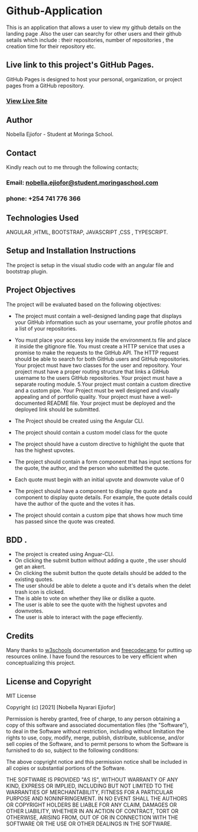 # Github-Application
This is an application that allows a user to view my github details on the landing page .Also the user can searchy for other users and their github setails which include : their repositories, number of repositories , the creation time for their repository etc.

## Live link to this project's GitHub Pages.
GitHub Pages is designed to host your personal, organization, or project pages from a GitHub repository.
### [View Live Site](https://nobella-nyarari-ejiofor.github.io/Github-Application/)


## Author
 Nobella Ejiofor - Student at Moringa School.

 ## Contact
 Kindly reach out to me through the following contacts;

 ### Email: nobella.ejiofor@student.moringaschool.com
 ### phone: +254 741 776 366

 ## Technologies Used
 ANGULAR ,HTML, BOOTSTRAP, JAVASCRIPT ,CSS , TYPESCRIPT.

 ## Setup and Installation Instructions
 The project is setup in the visual studio code with an angular file and bootstrap plugin.

 ## Project Objectives
 The project will be evaluated based on the following objectives:
 
 * The project must contain a well-designed landing page that displays your GitHub information such as your username, your profile photos and a list of your repositories.
 *  You must place your access key inside the environment.ts file and place it inside the gitignore file.
You must create a HTTP service that uses a promise to make the requests to the GitHub API.
The HTTP request should be able to search for both GitHub users and GitHub repositories.
Your project must have two classes for the user and repository.
Your project must have a proper routing structure that links a GitHub username to the users GitHub repositories.
Your project must have a separate routing module.
5.Your project must contain a custom directive and a custom pipe.
Your Project must be well designed and visually appealing and of portfolio quality.
Your project must have a well-documented README file.
Your project must be deployed and the deployed link should be submitted.
 
 
* The Project should be created using the Angular CLI.
* The project should contain a custom model class for the quote
* The project should have a custom directive to highlight the quote that has the highest upvotes.
* The project should contain a form component that has input sections for the quote, the author, and the person who submitted the quote.
* Each quote must begin with an initial upvote and downvote value of 0
* The project should have a component to display the quote and a component to display quote details. For example, the quote details could have the author of the     quote and the votes it has.
* The project should contain a custom pipe that shows how much time has passed since the quote was created. 
 

## BDD .
* The project is created using Anguar-CLI.
* On clicking the submit button without adding a quote , the user should get an akert.
* On clicking the submit button the quote details should be added to the existing quotes.
* The user should be able to delete a quote and it's details when the delet trash icon is clicked.
* The is able to vote on whether they like or dislike a quote.
* The user is able to see the quote with the highest upvotes and downvotes.
* The user is able to interact with the page effeciently.

## Credits
 Many thanks to [w3schools](https://www.w3schools.com/) documentation and [freecodecamp](https://www.freecodecamp.org/) for putting up resources online. I have found the resources to be very efficient when conceptualizing this project.
 
## License and Copyright

MIT License

Copyright (c) [2021] [Nobella Nyarari Ejiofor]

Permission is hereby granted, free of charge, to any person obtaining a copy
of this software and associated documentation files (the "Software"), to deal
in the Software without restriction, including without limitation the rights
to use, copy, modify, merge, publish, distribute, sublicense, and/or sell
copies of the Software, and to permit persons to whom the Software is
furnished to do so, subject to the following conditions:

The above copyright notice and this permission notice shall be included in all
copies or substantial portions of the Software.

THE SOFTWARE IS PROVIDED "AS IS", WITHOUT WARRANTY OF ANY KIND, EXPRESS OR
IMPLIED, INCLUDING BUT NOT LIMITED TO THE WARRANTIES OF MERCHANTABILITY,
FITNESS FOR A PARTICULAR PURPOSE AND NONINFRINGEMENT. IN NO EVENT SHALL THE
AUTHORS OR COPYRIGHT HOLDERS BE LIABLE FOR ANY CLAIM, DAMAGES OR OTHER
LIABILITY, WHETHER IN AN ACTION OF CONTRACT, TORT OR OTHERWISE, ARISING FROM,
OUT OF OR IN CONNECTION WITH THE SOFTWARE OR THE USE OR OTHER DEALINGS IN THE
SOFTWARE.
